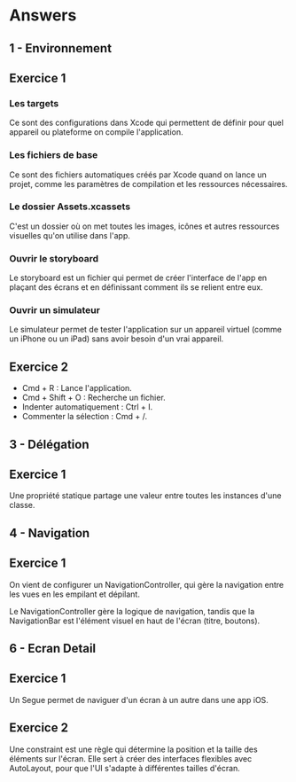 # Answers

## 1 - Environnement

## Exercice 1

### Les targets
Ce sont des configurations dans Xcode qui permettent de définir pour quel appareil ou plateforme on compile l'application.

### Les fichiers de base
Ce sont des fichiers automatiques créés par Xcode quand on lance un projet, comme les paramètres de compilation et les ressources nécessaires.

### Le dossier Assets.xcassets
C'est un dossier où on met toutes les images, icônes et autres ressources visuelles qu'on utilise dans l'app.

### Ouvrir le storyboard
Le storyboard est un fichier qui permet de créer l'interface de l'app en plaçant des écrans et en définissant comment ils se relient entre eux.

### Ouvrir un simulateur
Le simulateur permet de tester l'application sur un appareil virtuel (comme un iPhone ou un iPad) sans avoir besoin d'un vrai appareil.

## Exercice 2

- Cmd + R : Lance l'application.
- Cmd + Shift + O : Recherche un fichier.
- Indenter automatiquement : Ctrl + I.
- Commenter la sélection : Cmd + /.

## 3 - Délégation

## Exercice 1

Une propriété statique partage une valeur entre toutes les instances d'une classe.

## 4 - Navigation

## Exercice 1

On vient de configurer un NavigationController, qui gère la navigation entre les vues en les empilant et dépilant.

Le NavigationController gère la logique de navigation, tandis que la NavigationBar est l'élément visuel en haut de l'écran (titre, boutons).

## 6 - Ecran Detail

## Exercice 1

Un Segue permet de naviguer d'un écran à un autre dans une app iOS.

## Exercice 2

Une constraint est une règle qui détermine la position et la taille des éléments sur l'écran. Elle sert à créer des interfaces flexibles avec AutoLayout, pour que l'UI s'adapte à différentes tailles d'écran.
